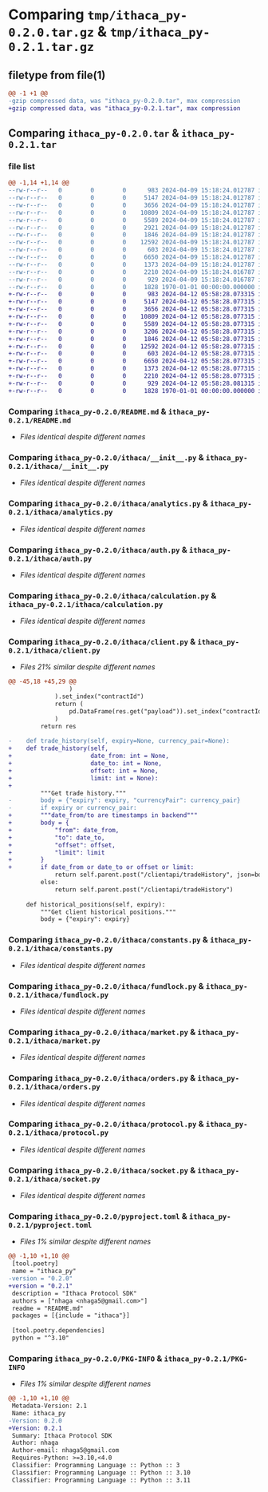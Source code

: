 # Comparing `tmp/ithaca_py-0.2.0.tar.gz` & `tmp/ithaca_py-0.2.1.tar.gz`

## filetype from file(1)

```diff
@@ -1 +1 @@
-gzip compressed data, was "ithaca_py-0.2.0.tar", max compression
+gzip compressed data, was "ithaca_py-0.2.1.tar", max compression
```

## Comparing `ithaca_py-0.2.0.tar` & `ithaca_py-0.2.1.tar`

### file list

```diff
@@ -1,14 +1,14 @@
--rw-r--r--   0        0        0      983 2024-04-09 15:18:24.012787 ithaca_py-0.2.0/README.md
--rw-r--r--   0        0        0     5147 2024-04-09 15:18:24.012787 ithaca_py-0.2.0/ithaca/__init__.py
--rw-r--r--   0        0        0     3656 2024-04-09 15:18:24.012787 ithaca_py-0.2.0/ithaca/analytics.py
--rw-r--r--   0        0        0    10809 2024-04-09 15:18:24.012787 ithaca_py-0.2.0/ithaca/auth.py
--rw-r--r--   0        0        0     5589 2024-04-09 15:18:24.012787 ithaca_py-0.2.0/ithaca/calculation.py
--rw-r--r--   0        0        0     2921 2024-04-09 15:18:24.012787 ithaca_py-0.2.0/ithaca/client.py
--rw-r--r--   0        0        0     1846 2024-04-09 15:18:24.012787 ithaca_py-0.2.0/ithaca/constants.py
--rw-r--r--   0        0        0    12592 2024-04-09 15:18:24.012787 ithaca_py-0.2.0/ithaca/fundlock.py
--rw-r--r--   0        0        0      603 2024-04-09 15:18:24.012787 ithaca_py-0.2.0/ithaca/market.py
--rw-r--r--   0        0        0     6650 2024-04-09 15:18:24.012787 ithaca_py-0.2.0/ithaca/orders.py
--rw-r--r--   0        0        0     1373 2024-04-09 15:18:24.012787 ithaca_py-0.2.0/ithaca/protocol.py
--rw-r--r--   0        0        0     2210 2024-04-09 15:18:24.016787 ithaca_py-0.2.0/ithaca/socket.py
--rw-r--r--   0        0        0      929 2024-04-09 15:18:24.016787 ithaca_py-0.2.0/pyproject.toml
--rw-r--r--   0        0        0     1828 1970-01-01 00:00:00.000000 ithaca_py-0.2.0/PKG-INFO
+-rw-r--r--   0        0        0      983 2024-04-12 05:58:28.073315 ithaca_py-0.2.1/README.md
+-rw-r--r--   0        0        0     5147 2024-04-12 05:58:28.077315 ithaca_py-0.2.1/ithaca/__init__.py
+-rw-r--r--   0        0        0     3656 2024-04-12 05:58:28.077315 ithaca_py-0.2.1/ithaca/analytics.py
+-rw-r--r--   0        0        0    10809 2024-04-12 05:58:28.077315 ithaca_py-0.2.1/ithaca/auth.py
+-rw-r--r--   0        0        0     5589 2024-04-12 05:58:28.077315 ithaca_py-0.2.1/ithaca/calculation.py
+-rw-r--r--   0        0        0     3206 2024-04-12 05:58:28.077315 ithaca_py-0.2.1/ithaca/client.py
+-rw-r--r--   0        0        0     1846 2024-04-12 05:58:28.077315 ithaca_py-0.2.1/ithaca/constants.py
+-rw-r--r--   0        0        0    12592 2024-04-12 05:58:28.077315 ithaca_py-0.2.1/ithaca/fundlock.py
+-rw-r--r--   0        0        0      603 2024-04-12 05:58:28.077315 ithaca_py-0.2.1/ithaca/market.py
+-rw-r--r--   0        0        0     6650 2024-04-12 05:58:28.077315 ithaca_py-0.2.1/ithaca/orders.py
+-rw-r--r--   0        0        0     1373 2024-04-12 05:58:28.077315 ithaca_py-0.2.1/ithaca/protocol.py
+-rw-r--r--   0        0        0     2210 2024-04-12 05:58:28.077315 ithaca_py-0.2.1/ithaca/socket.py
+-rw-r--r--   0        0        0      929 2024-04-12 05:58:28.081315 ithaca_py-0.2.1/pyproject.toml
+-rw-r--r--   0        0        0     1828 1970-01-01 00:00:00.000000 ithaca_py-0.2.1/PKG-INFO
```

### Comparing `ithaca_py-0.2.0/README.md` & `ithaca_py-0.2.1/README.md`

 * *Files identical despite different names*

### Comparing `ithaca_py-0.2.0/ithaca/__init__.py` & `ithaca_py-0.2.1/ithaca/__init__.py`

 * *Files identical despite different names*

### Comparing `ithaca_py-0.2.0/ithaca/analytics.py` & `ithaca_py-0.2.1/ithaca/analytics.py`

 * *Files identical despite different names*

### Comparing `ithaca_py-0.2.0/ithaca/auth.py` & `ithaca_py-0.2.1/ithaca/auth.py`

 * *Files identical despite different names*

### Comparing `ithaca_py-0.2.0/ithaca/calculation.py` & `ithaca_py-0.2.1/ithaca/calculation.py`

 * *Files identical despite different names*

### Comparing `ithaca_py-0.2.0/ithaca/client.py` & `ithaca_py-0.2.1/ithaca/client.py`

 * *Files 21% similar despite different names*

```diff
@@ -45,18 +45,29 @@
                 )
             ).set_index("contractId")
             return (
                 pd.DataFrame(res.get("payload")).set_index("contractId").join(contracts)
             )
         return res
 
-    def trade_history(self, expiry=None, currency_pair=None):
+    def trade_history(self,
+                      date_from: int = None,
+                      date_to: int = None,
+                      offset: int = None,
+                      limit: int = None):
+
         """Get trade history."""
-        body = {"expiry": expiry, "currencyPair": currency_pair}
-        if expiry or currency_pair:
+        """date_from/to are timestamps in backend"""
+        body = {
+            "from": date_from,
+            "to": date_to,
+            "offset": offset,
+            "limit": limit
+        }
+        if date_from or date_to or offset or limit:
             return self.parent.post("/clientapi/tradeHistory", json=body)
         else:
             return self.parent.post("/clientapi/tradeHistory")
 
     def historical_positions(self, expiry):
         """Get client historical positions."""
         body = {"expiry": expiry}
```

### Comparing `ithaca_py-0.2.0/ithaca/constants.py` & `ithaca_py-0.2.1/ithaca/constants.py`

 * *Files identical despite different names*

### Comparing `ithaca_py-0.2.0/ithaca/fundlock.py` & `ithaca_py-0.2.1/ithaca/fundlock.py`

 * *Files identical despite different names*

### Comparing `ithaca_py-0.2.0/ithaca/market.py` & `ithaca_py-0.2.1/ithaca/market.py`

 * *Files identical despite different names*

### Comparing `ithaca_py-0.2.0/ithaca/orders.py` & `ithaca_py-0.2.1/ithaca/orders.py`

 * *Files identical despite different names*

### Comparing `ithaca_py-0.2.0/ithaca/protocol.py` & `ithaca_py-0.2.1/ithaca/protocol.py`

 * *Files identical despite different names*

### Comparing `ithaca_py-0.2.0/ithaca/socket.py` & `ithaca_py-0.2.1/ithaca/socket.py`

 * *Files identical despite different names*

### Comparing `ithaca_py-0.2.0/pyproject.toml` & `ithaca_py-0.2.1/pyproject.toml`

 * *Files 1% similar despite different names*

```diff
@@ -1,10 +1,10 @@
 [tool.poetry]
 name = "ithaca_py"
-version = "0.2.0"
+version = "0.2.1"
 description = "Ithaca Protocol SDK"
 authors = ["nhaga <nhaga5@gmail.com>"]
 readme = "README.md"
 packages = [{include = "ithaca"}]
 
 [tool.poetry.dependencies]
 python = "^3.10"
```

### Comparing `ithaca_py-0.2.0/PKG-INFO` & `ithaca_py-0.2.1/PKG-INFO`

 * *Files 1% similar despite different names*

```diff
@@ -1,10 +1,10 @@
 Metadata-Version: 2.1
 Name: ithaca_py
-Version: 0.2.0
+Version: 0.2.1
 Summary: Ithaca Protocol SDK
 Author: nhaga
 Author-email: nhaga5@gmail.com
 Requires-Python: >=3.10,<4.0
 Classifier: Programming Language :: Python :: 3
 Classifier: Programming Language :: Python :: 3.10
 Classifier: Programming Language :: Python :: 3.11
```

